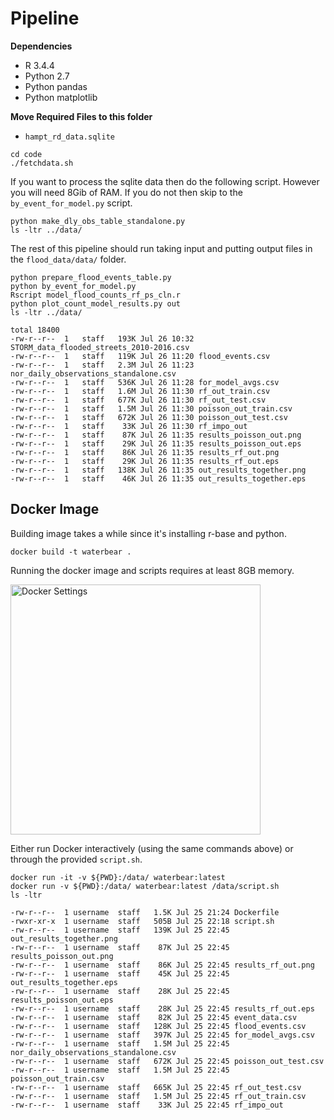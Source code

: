 # Pipeline

**Dependencies**

* R 3.4.4
* Python 2.7
* Python pandas
* Python matplotlib

**Move Required Files to this folder**

* `hampt_rd_data.sqlite`

```
cd code
./fetchdata.sh
```

If you want to process the sqlite data then do the following script. However you will need 8Gib of RAM. If you do not then skip to the `by_event_for_model.py` script.

```
python make_dly_obs_table_standalone.py
ls -ltr ../data/
```

The rest of this pipeline should run taking input and putting output files in the `flood_data/data/` folder.

```
python prepare_flood_events_table.py
python by_event_for_model.py
Rscript model_flood_counts_rf_ps_cln.r
python plot_count_model_results.py out
ls -ltr ../data/

total 18400
-rw-r--r--  1   staff   193K Jul 26 10:32 STORM_data_flooded_streets_2010-2016.csv
-rw-r--r--  1   staff   119K Jul 26 11:20 flood_events.csv
-rw-r--r--  1   staff   2.3M Jul 26 11:23 nor_daily_observations_standalone.csv
-rw-r--r--  1   staff   536K Jul 26 11:28 for_model_avgs.csv
-rw-r--r--  1   staff   1.6M Jul 26 11:30 rf_out_train.csv
-rw-r--r--  1   staff   677K Jul 26 11:30 rf_out_test.csv
-rw-r--r--  1   staff   1.5M Jul 26 11:30 poisson_out_train.csv
-rw-r--r--  1   staff   672K Jul 26 11:30 poisson_out_test.csv
-rw-r--r--  1   staff    33K Jul 26 11:30 rf_impo_out
-rw-r--r--  1   staff    87K Jul 26 11:35 results_poisson_out.png
-rw-r--r--  1   staff    29K Jul 26 11:35 results_poisson_out.eps
-rw-r--r--  1   staff    86K Jul 26 11:35 results_rf_out.png
-rw-r--r--  1   staff    29K Jul 26 11:35 results_rf_out.eps
-rw-r--r--  1   staff   138K Jul 26 11:35 out_results_together.png
-rw-r--r--  1   staff    46K Jul 26 11:35 out_results_together.eps
```

## Docker Image

Building image takes a while since it's installing r-base and python.

```
docker build -t waterbear .
```

Running the docker image and scripts requires at least 8GB memory. 

<img src="https://github.com/matthewdmanning/flood_data/blob/containers/docs/dockersettings.png" width="400" alt="Docker Settings">

Either run Docker interactively (using the same commands above) or through the provided `script.sh`.

```
docker run -it -v ${PWD}:/data/ waterbear:latest
docker run -v ${PWD}:/data/ waterbear:latest /data/script.sh
ls -ltr

-rw-r--r--  1 username  staff   1.5K Jul 25 21:24 Dockerfile
-rwxr-xr-x  1 username  staff   505B Jul 25 22:18 script.sh
-rw-r--r--  1 username  staff   139K Jul 25 22:45 out_results_together.png
-rw-r--r--  1 username  staff    87K Jul 25 22:45 results_poisson_out.png
-rw-r--r--  1 username  staff    86K Jul 25 22:45 results_rf_out.png
-rw-r--r--  1 username  staff    45K Jul 25 22:45 out_results_together.eps
-rw-r--r--  1 username  staff    28K Jul 25 22:45 results_poisson_out.eps
-rw-r--r--  1 username  staff    28K Jul 25 22:45 results_rf_out.eps
-rw-r--r--  1 username  staff    82K Jul 25 22:45 event_data.csv
-rw-r--r--  1 username  staff   128K Jul 25 22:45 flood_events.csv
-rw-r--r--  1 username  staff   397K Jul 25 22:45 for_model_avgs.csv
-rw-r--r--  1 username  staff   1.5M Jul 25 22:45 nor_daily_observations_standalone.csv
-rw-r--r--  1 username  staff   672K Jul 25 22:45 poisson_out_test.csv
-rw-r--r--  1 username  staff   1.5M Jul 25 22:45 poisson_out_train.csv
-rw-r--r--  1 username  staff   665K Jul 25 22:45 rf_out_test.csv
-rw-r--r--  1 username  staff   1.5M Jul 25 22:45 rf_out_train.csv
-rw-r--r--  1 username  staff    33K Jul 25 22:45 rf_impo_out
```